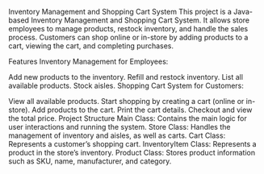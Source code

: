 Inventory Management and Shopping Cart System
This project is a Java-based Inventory Management and Shopping Cart System. It allows store employees to manage products, restock inventory, and handle the sales process. Customers can shop online or in-store by adding products to a cart, viewing the cart, and completing purchases.

Features
Inventory Management for Employees:

Add new products to the inventory.
Refill and restock inventory.
List all available products.
Stock aisles.
Shopping Cart System for Customers:

View all available products.
Start shopping by creating a cart (online or in-store).
Add products to the cart.
Print the cart details.
Checkout and view the total price.
Project Structure
Main Class: Contains the main logic for user interactions and running the system.
Store Class: Handles the management of inventory and aisles, as well as carts.
Cart Class: Represents a customer’s shopping cart.
InventoryItem Class: Represents a product in the store’s inventory.
Product Class: Stores product information such as SKU, name, manufacturer, and category.
